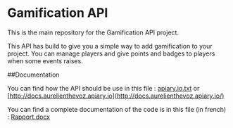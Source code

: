 Gamification API
==========================

This is the main repository for the Gamification API project.

This API has build to give you a simple way to add gamification to your project. You can manage players and give points   and badges to players when some events raises.
  
##Documentation

You can find how the API should be use in this file : [apiary.io.txt](https://github.com/yenyen/TSM_OSF/blob/master/docs/apiary.io.txt) or [http://docs.aurelienthevoz.apiary.io](http://docs.aurelienthevoz.apiary.io/)

You can find a complete documentation of the code is in this file (in french) : [Rapport.docx](https://github.com/yenyen/TSM_OSF/blob/master/docs/Rapport.docx?raw=true)
